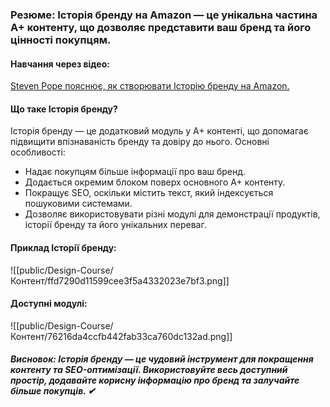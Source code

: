 ### **Резюме**: Історія бренду на Amazon — це унікальна частина A+ контенту, що дозволяє представити ваш бренд та його цінності покупцям.

#### **Навчання через відео:**
[Steven Pope пояснює, як створювати Історію бренду на Amazon.](https://www.youtube.com/watch?v=uvdYZpq9z5Q&t=94s)

#### **Що таке Історія бренду?**
Історія бренду — це додатковий модуль у A+ контенті, що допомагає підвищити впізнаваність бренду та довіру до нього. Основні особливості:

- Надає покупцям більше інформації про ваш бренд.
- Додається окремим блоком поверх основного A+ контенту.
- Покращує SEO, оскільки містить текст, який індексується пошуковими системами.
- Дозволяє використовувати різні модулі для демонстрації продуктів, історії бренду та його унікальних переваг.

#### **Приклад Історії бренду:**

![[public/Design-Course/Контент/ffd7290d11599cee3f5a4332023e7bf3.png]]

#### **Доступні модулі:**

![[public/Design-Course/Контент/76216da4ccfb442fab33ca760dc132ad.png]]
##### **Висновок:** Історія бренду — це чудовий інструмент для покращення контенту та SEO-оптимізації. Використовуйте весь доступний простір, додавайте корисну інформацію про бренд та залучайте більше покупців. ✔